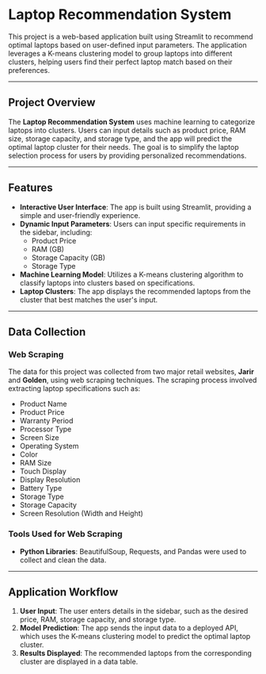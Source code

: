# Laptop Recommendation System

This project is a web-based application built using Streamlit to recommend optimal laptops based on user-defined input parameters. The application leverages a K-means clustering model to group laptops into different clusters, helping users find their perfect laptop match based on their preferences.

---

## Project Overview

The **Laptop Recommendation System** uses machine learning to categorize laptops into clusters. Users can input details such as product price, RAM size, storage capacity, and storage type, and the app will predict the optimal laptop cluster for their needs. The goal is to simplify the laptop selection process for users by providing personalized recommendations.

---

## Features

- **Interactive User Interface**: The app is built using Streamlit, providing a simple and user-friendly experience.
- **Dynamic Input Parameters**: Users can input specific requirements in the sidebar, including:
  - Product Price
  - RAM (GB)
  - Storage Capacity (GB)
  - Storage Type
- **Machine Learning Model**: Utilizes a K-means clustering algorithm to classify laptops into clusters based on specifications.
- **Laptop Clusters**: The app displays the recommended laptops from the cluster that best matches the user's input.

---

## Data Collection

### Web Scraping
The data for this project was collected from two major retail websites, **Jarir** and **Golden**, using web scraping techniques. The scraping process involved extracting laptop specifications such as:

- Product Name
- Product Price
- Warranty Period
- Processor Type
- Screen Size
- Operating System
- Color
- RAM Size
- Touch Display
- Display Resolution
- Battery Type
- Storage Type
- Storage Capacity
- Screen Resolution (Width and Height)

### Tools Used for Web Scraping
- **Python Libraries**: BeautifulSoup, Requests, and Pandas were used to collect and clean the data.

---

## Application Workflow

1. **User Input**: The user enters details in the sidebar, such as the desired price, RAM, storage capacity, and storage type.
2. **Model Prediction**: The app sends the input data to a deployed API, which uses the K-means clustering model to predict the optimal laptop cluster.
3. **Results Displayed**: The recommended laptops from the corresponding cluster are displayed in a data table.
